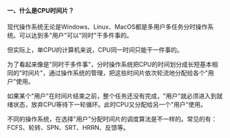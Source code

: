 #### 一、什么是CPU时间片？

现代操作系统无论是Windows、Linux、MacOS都是多用户多任务分时操作系统。可以达到多"用户"可以"同时"干多件事的。

但实际上，单CPU的计算机来说，CPU同一时间只能干一件事的。

为了看起来像是"同时干多件事"，分时操作系统把CPU的时间划分成长短基本相同的"时间片"，通过操作系统的管理，把这些时间片依次轮流地分配给各个"用户"使用。

如果某个"用户"在时间片结束之前，整个任务还没有完成，"用户"就必须进入到就绪状态，放弃CPU等待下一轮循环。此时CPU又分配给另一个"用户"使用。

不同的操作系统，在选择"用户"分配时间片的调度算法是不一样的。常见的有：FCFS、轮转、SPN、SRT、HRRN、反馈等。